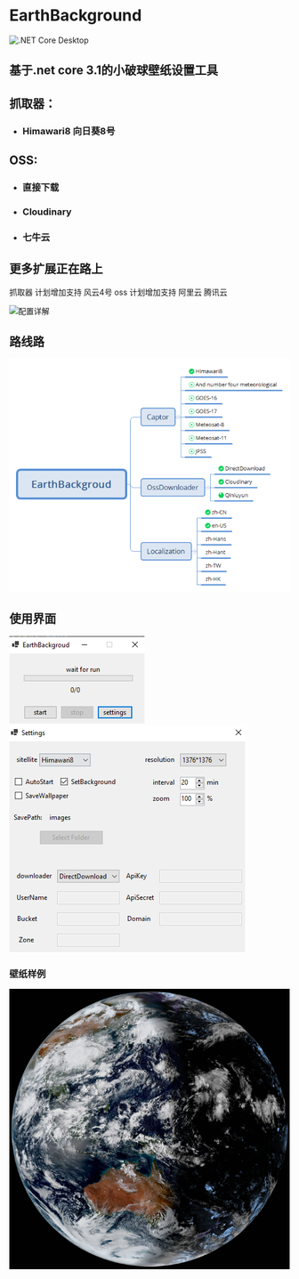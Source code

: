 # EarthBackground
![.NET Core Desktop](https://github.com/LGinC/EarthBackground/workflows/.NET%20Core%20Desktop/badge.svg)

## 基于.net core 3.1的小破球壁纸设置工具

## 抓取器：
+ ### Himawari8 向日葵8号

## OSS:
+ ### 直接下载
+ ### Cloudinary
+ ### 七牛云

## 更多扩展正在路上
抓取器 计划增加支持 风云4号
oss  计划增加支持 阿里云 腾讯云


![配置详解](https://github.com/LGinC/EarthBackground/wiki)

## 路线路
![Road map](https://raw.githubusercontent.com/LGinC/EarthBackground/master/Properties/Roadmap.png)

## 使用界面

![main](https://raw.githubusercontent.com/LGinC/EarthBackground/master/Properties/mainForm.png)
![settings](https://raw.githubusercontent.com/LGinC/EarthBackground/master/Properties/settingForm.png)

### 壁纸样例
![wallpaper](https://raw.githubusercontent.com/LGinC/EarthBackground/master/Properties/wallpaper.png)

